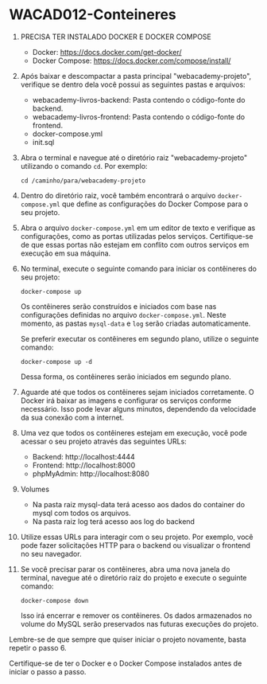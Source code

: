 # WACAD012-Conteineres



1. PRECISA TER INSTALADO DOCKER E DOCKER COMPOSE
   - Docker: https://docs.docker.com/get-docker/
   - Docker Compose: https://docs.docker.com/compose/install/

2. Após baixar e descompactar a pasta principal "webacademy-projeto", verifique se dentro dela você possui as seguintes pastas e arquivos:
   - webacademy-livros-backend: Pasta contendo o código-fonte do backend.
   - webacademy-livros-frontend: Pasta contendo o código-fonte do frontend.
   - docker-compose.yml
   - init.sql

3. Abra o terminal e navegue até o diretório raiz "webacademy-projeto" utilizando o comando `cd`. Por exemplo:
   ```
   cd /caminho/para/webacademy-projeto
   ```

4. Dentro do diretório raiz, você também encontrará o arquivo `docker-compose.yml` que define as configurações do Docker Compose para o seu projeto.

5. Abra o arquivo `docker-compose.yml` em um editor de texto e verifique as configurações, como as portas utilizadas pelos serviços. Certifique-se de que essas portas não estejam em conflito com outros serviços em execução em sua máquina.

6. No terminal, execute o seguinte comando para iniciar os contêineres do seu projeto:
   ```
   docker-compose up
   ```
   Os contêineres serão construídos e iniciados com base nas configurações definidas no arquivo `docker-compose.yml`. Neste momento, as pastas `mysql-data` e `log` serão criadas automaticamente.

   Se preferir executar os contêineres em segundo plano, utilize o seguinte comando:
   ```
   docker-compose up -d
   ```
   Dessa forma, os contêineres serão iniciados em segundo plano.

7. Aguarde até que todos os contêineres sejam iniciados corretamente. O Docker irá baixar as imagens e configurar os serviços conforme necessário. Isso pode levar alguns minutos, dependendo da velocidade da sua conexão com a internet.

8. Uma vez que todos os contêineres estejam em execução, você pode acessar o seu projeto através das seguintes URLs:
   - Backend: http://localhost:4444
   - Frontend: http://localhost:8000
   - phpMyAdmin: http://localhost:8080

9. Volumes
    - Na pasta raiz mysql-data terá acesso aos dados do container do mysql com todos os arquivos.
    - Na pasta raiz log terá acesso aos log do backend
     
11. Utilize essas URLs para interagir com o seu projeto. Por exemplo, você pode fazer solicitações HTTP para o backend ou visualizar o frontend no seu navegador.

12. Se você precisar parar os contêineres, abra uma nova janela do terminal, navegue até o diretório raiz do projeto e execute o seguinte comando:
    ```
    docker-compose down
    ```
    Isso irá encerrar e remover os contêineres. Os dados armazenados no volume do MySQL serão preservados nas futuras execuções do projeto.

Lembre-se de que sempre que quiser iniciar o projeto novamente, basta repetir o passo 6.

Certifique-se de ter o Docker e o Docker Compose instalados antes de iniciar o passo a passo.
